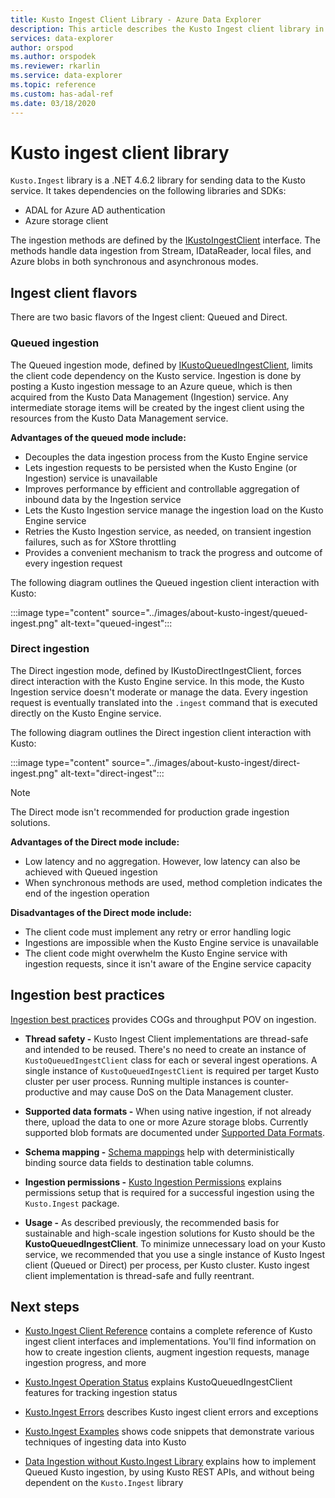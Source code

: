 ```yaml
---
title: Kusto Ingest Client Library - Azure Data Explorer
description: This article describes the Kusto Ingest client library in Azure Data Explorer.
services: data-explorer
author: orspod
ms.author: orspodek
ms.reviewer: rkarlin
ms.service: data-explorer
ms.topic: reference
ms.custom: has-adal-ref 
ms.date: 03/18/2020
---
```

# Kusto ingest client library 

`Kusto.Ingest` library is a .NET 4.6.2 library for sending data to the Kusto service.
It takes dependencies on the following libraries and SDKs:

* ADAL for Azure AD authentication
* Azure storage client

The ingestion methods are defined by the [IKustoIngestClient](kusto-ingest-client-reference.md#interface-ikustoingestclient) interface.  The methods handle data ingestion from Stream, IDataReader, local files, and Azure blobs in both synchronous and asynchronous modes.

## Ingest client flavors

There are two basic flavors of the Ingest client: Queued and Direct.

### Queued ingestion

The Queued ingestion mode, defined by [IKustoQueuedIngestClient](kusto-ingest-client-reference.md#interface-ikustoqueuedingestclient),  limits the client code dependency on the Kusto service. Ingestion is done by posting a Kusto ingestion message to an Azure queue, which is then acquired from the Kusto Data Management (Ingestion) service. Any intermediate storage items will be created by the ingest client using the resources from the Kusto Data Management service.

**Advantages of the queued mode include:**

* Decouples the data ingestion process from the Kusto Engine service
* Lets ingestion requests to be persisted when the Kusto Engine (or Ingestion) service is unavailable
* Improves performance by efficient and controllable aggregation of inbound data by the Ingestion service 
* Lets the Kusto Ingestion service manage the ingestion load on the Kusto Engine service
* Retries the Kusto Ingestion service, as needed, on transient ingestion failures, such as for XStore throttling
* Provides a convenient mechanism to track the progress and outcome of every ingestion request

The following diagram outlines the Queued ingestion client interaction with Kusto:

:::image type="content" source="../images/about-kusto-ingest/queued-ingest.png" alt-text="queued-ingest":::
 
### Direct ingestion

The Direct ingestion mode, defined by IKustoDirectIngestClient, forces direct interaction with the Kusto Engine service. In this mode, the Kusto Ingestion service doesn't moderate or manage the data. Every ingestion request is eventually translated into the `.ingest` command that is executed directly on the Kusto Engine service.

The following diagram outlines the Direct ingestion client interaction with Kusto:

:::image type="content" source="../images/about-kusto-ingest/direct-ingest.png" alt-text="direct-ingest":::

> [!NOTE]
> The Direct mode isn't recommended for production grade ingestion solutions.

**Advantages of the Direct mode include:**

* Low latency and no aggregation. However, low latency can also be achieved with Queued ingestion
* When synchronous methods are used, method completion indicates the end of the ingestion operation

**Disadvantages of the Direct mode include:**

* The client code must implement any retry or error handling logic
* Ingestions are impossible when the Kusto Engine service is unavailable
* The client code might overwhelm the Kusto Engine service with ingestion requests, since it isn't aware of the Engine service capacity

## Ingestion best practices

[Ingestion best practices](kusto-ingest-best-practices.md) provides COGs and throughput POV on ingestion.

* **Thread safety -**
Kusto Ingest Client implementations are thread-safe and intended to be reused. There's no need to create an instance of `KustoQueuedIngestClient` class for each or several ingest operations. A single instance of `KustoQueuedIngestClient` is required per target Kusto cluster per user process. Running multiple instances is counter-productive and may cause DoS on the Data Management cluster.

* **Supported data formats -**
When using native ingestion, if not already there, upload the data to one or more Azure storage blobs. 
Currently supported blob formats are documented under [Supported Data Formats](../../../ingestion-supported-formats.md).

* **Schema mapping -**
[Schema mappings](../../management/mappings.md) help with deterministically binding source data fields to destination table columns.

* **Ingestion permissions -**
[Kusto Ingestion Permissions](kusto-ingest-client-permissions.md) explains permissions setup that is required for a successful ingestion using the `Kusto.Ingest` package.

* **Usage -**
As described previously, the recommended basis for sustainable and high-scale ingestion solutions for Kusto should be the **KustoQueuedIngestClient**.
To minimize unnecessary load on your Kusto service, we recommended that you use a single instance of Kusto Ingest client (Queued or Direct) per process, per Kusto cluster. 
Kusto ingest client implementation is thread-safe and fully reentrant.

## Next steps

* [Kusto.Ingest Client Reference](kusto-ingest-client-reference.md) contains a complete reference of Kusto ingest client interfaces and implementations. You'll find information on how to create ingestion clients, augment ingestion requests, manage ingestion progress, and more

* [Kusto.Ingest Operation Status](kusto-ingest-client-status.md) explains KustoQueuedIngestClient features for tracking ingestion status

* [Kusto.Ingest Errors](kusto-ingest-client-errors.md) describes Kusto ingest client errors and exceptions

* [Kusto.Ingest Examples](kusto-ingest-client-examples.md) shows code snippets that demonstrate various techniques of ingesting data into Kusto

* [Data Ingestion without Kusto.Ingest Library](kusto-ingest-client-rest.md) explains how to implement Queued Kusto ingestion, by using Kusto REST APIs, and without being dependent on the `Kusto.Ingest` library
